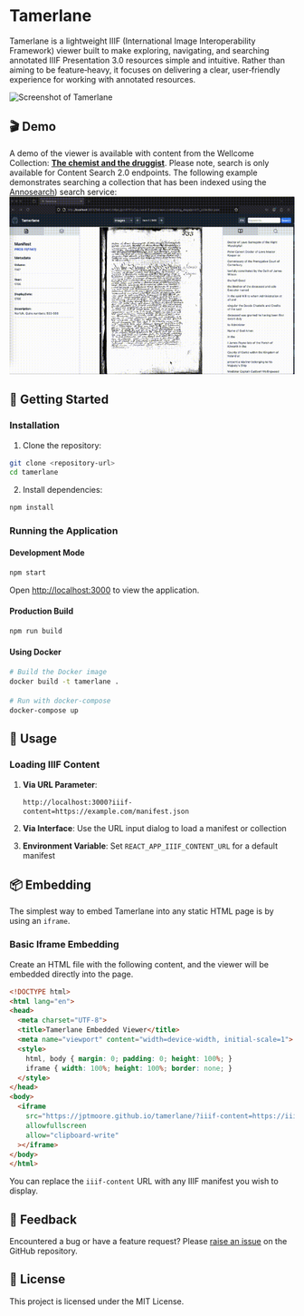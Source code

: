 # Tamerlane

Tamerlane is a lightweight IIIF (International Image Interoperability Framework) viewer built to make exploring, navigating, and searching annotated IIIF Presentation 3.0 resources simple and intuitive. Rather than aiming to be feature‑heavy, it focuses on delivering a clear, user‑friendly experience for working with annotated resources.

![Screenshot of Tamerlane](assets/screenshot.png)

## 🎬 Demo

A demo of the viewer is available with content from the Wellcome Collection: 
[**The chemist and the druggist**](https://jptmoore.github.io/tamerlane/?iiif-content=https://iiif.wellcomecollection.org/presentation/b19974760). Please note, search is only available for Content Search 2.0 endpoints. The following example demonstrates searching a collection that has been indexed using the [Annosearch](https://github.com/nationalarchives/annosearch)) search service: ![Tamerlane IIIF Viewer Demo](/assets/demo.gif)

## 🚀 Getting Started

### Installation

1. Clone the repository:
```bash
git clone <repository-url>
cd tamerlane
```

2. Install dependencies:
```bash
npm install
```

### Running the Application

#### Development Mode
```bash
npm start
```
Open [http://localhost:3000](http://localhost:3000) to view the application.

#### Production Build
```bash
npm run build
```

#### Using Docker
```bash
# Build the Docker image
docker build -t tamerlane .

# Run with docker-compose
docker-compose up
```

## 🎯 Usage

### Loading IIIF Content

1. **Via URL Parameter**: 
   ```
   http://localhost:3000?iiif-content=https://example.com/manifest.json
   ```

2. **Via Interface**: Use the URL input dialog to load a manifest or collection

3. **Environment Variable**: Set `REACT_APP_IIIF_CONTENT_URL` for a default manifest

## 📦 Embedding

The simplest way to embed Tamerlane into any static HTML page is by using an `iframe`.

### Basic Iframe Embedding

Create an HTML file with the following content, and the viewer will be embedded directly into the page.

```html
<!DOCTYPE html>
<html lang="en">
<head>
  <meta charset="UTF-8">
  <title>Tamerlane Embedded Viewer</title>
  <meta name="viewport" content="width=device-width, initial-scale=1">
  <style>
    html, body { margin: 0; padding: 0; height: 100%; }
    iframe { width: 100%; height: 100%; border: none; }
  </style>
</head>
<body>
  <iframe 
    src="https://jptmoore.github.io/tamerlane/?iiif-content=https://iiif.wellcomecollection.org/presentation/b19974760"
    allowfullscreen
    allow="clipboard-write"
  ></iframe>
</body>
</html>
```

You can replace the `iiif-content` URL with any IIIF manifest you wish to display.

## 💬 Feedback

Encountered a bug or have a feature request? Please [raise an issue](https://github.com/jptmoore/tamerlane/issues) on the GitHub repository.

## 📄 License

This project is licensed under the MIT License.

